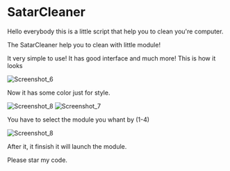 # SatarCleaner
Hello everybody this is a little script that help you to clean you're computer.

The SatarCleaner help you to clean with little module!


It very simple to use!
It has good interface and much more!
This is how it looks

![Screenshot_6](https://user-images.githubusercontent.com/127637860/224575868-175846d5-61bd-4248-898c-45151402206c.png)


Now it has some color just for style.


![Screenshot_8](https://user-images.githubusercontent.com/127637860/224575942-042451f5-bd5c-4533-8034-08f5e603abd6.png)
![Screenshot_7](https://user-images.githubusercontent.com/127637860/224575943-ebd274e6-70e4-45d2-971a-f5766b853325.png)



You have to select the module you whant by (1-4)

![Screenshot_8](https://user-images.githubusercontent.com/127637860/224575998-e1aee9f1-7813-4657-b6d3-6719b266f795.png)

After it, it finsish it will launch the module.

Please star my code.
